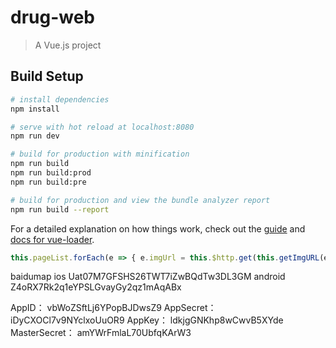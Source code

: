 # drug-web

> A Vue.js project

## Build Setup

``` bash
# install dependencies
npm install

# serve with hot reload at localhost:8080
npm run dev

# build for production with minification
npm run build
npm run build:prod
npm run build:pre

# build for production and view the bundle analyzer report
npm run build --report
```

For a detailed explanation on how things work, check out the [guide](http://vuejs-templates.github.io/webpack/) and [docs for vue-loader](http://vuejs.github.io/vue-loader).


``` javascript
this.pageList.forEach(e => { e.imgUrl = this.$http.get(this.getImgURL(e.fileId, 'LOGO')); });
```
baidumap
ios Uat07M7GFSHS26TWT7iZwBQdTw3DL3GM
android Z4oRX7Rk2q1eYPSLGvayGy2qz1mAqABx

AppID： 
vbWoZSftLj6YPopBJDwsZ9
AppSecret： 
iDyCXOCl7v9NYclxoUuOR9
AppKey： 
ldkjgGNKhp8wCwvB5XYde
MasterSecret： 
amYWrFmlaL70UbfqKArW3

